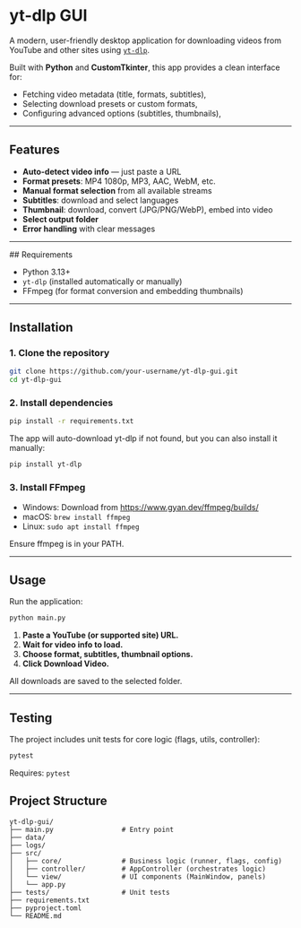 # yt-dlp GUI

A modern, user-friendly desktop application for downloading videos from YouTube and other sites using [`yt-dlp`](https://github.com/yt-dlp/yt-dlp).

Built with **Python** and **CustomTkinter**, this app provides a clean interface for:
- Fetching video metadata (title, formats, subtitles),
- Selecting download presets or custom formats,
- Configuring advanced options (subtitles, thumbnails),

---

## Features

- **Auto-detect video info** — just paste a URL
- **Format presets**: MP4 1080p, MP3, AAC, WebM, etc.
- **Manual format selection** from all available streams
- **Subtitles**: download and select languages
- **Thumbnail**: download, convert (JPG/PNG/WebP), embed into video
- **Select output folder**
- **Error handling** with clear messages

---

##️ Requirements

- Python 3.13+
- `yt-dlp` (installed automatically or manually)
- FFmpeg (for format conversion and embedding thumbnails)

---

## Installation

### 1. Clone the repository
```bash
git clone https://github.com/your-username/yt-dlp-gui.git
cd yt-dlp-gui
```

### 2. Install dependencies
```bash
pip install -r requirements.txt
```

The app will auto-download yt-dlp if not found, but you can also install it manually: 
```bash
pip install yt-dlp
```
### 3. Install FFmpeg
- Windows: Download from https://www.gyan.dev/ffmpeg/builds/
- macOS: ```brew install ffmpeg```
- Linux: ```sudo apt install ffmpeg```

Ensure ffmpeg is in your PATH.

---

## Usage
Run the application:
```bash
python main.py
```
1. **Paste a YouTube (or supported site) URL.**
2. **Wait for video info to load.**
3. **Choose format, subtitles, thumbnail options.**
4. **Click Download Video.**

All downloads are saved to the selected folder.

---

## Testing
The project includes unit tests for core logic (flags, utils, controller):
```bash
pytest
```
Requires: `pytest`

## Project Structure
```
yt-dlp-gui/
├── main.py                 # Entry point
├── data/
├── logs/
├── src/
│   ├── core/               # Business logic (runner, flags, config)
│   ├── controller/         # AppController (orchestrates logic)
│   └── view/               # UI components (MainWindow, panels)
│   └── app.py
├── tests/                  # Unit tests
├── requirements.txt
├── pyproject.toml
└── README.md
```
